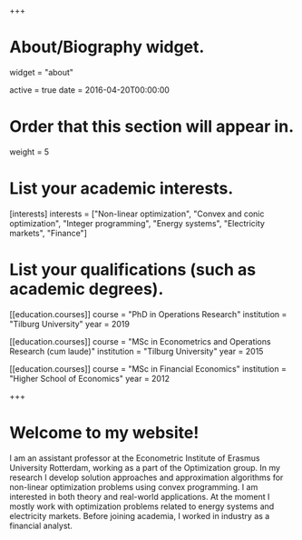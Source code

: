 +++
# About/Biography widget.
widget = "about"

active = true
date = 2016-04-20T00:00:00

# Order that this section will appear in.
weight = 5

# List your academic interests.
[interests]
interests = ["Non-linear optimization", "Convex and conic optimization", "Integer programming", "Energy systems", "Electricity markets", "Finance"] 

# List your qualifications (such as academic degrees).

[[education.courses]]
  course = "PhD in Operations Research"
  institution = "Tilburg University"
  year = 2019
  
[[education.courses]]
  course = "MSc in Econometrics and Operations Research (cum laude)"
  institution = "Tilburg University"
  year = 2015

[[education.courses]]
  course = "MSc in Financial Economics"
  institution = "Higher School of Economics"
  year = 2012
 
+++
# Welcome to my website!



I am an assistant professor at the Econometric Institute of Erasmus University Rotterdam, working as a part of the Optimization group. In my research I develop solution approaches and approximation algorithms for non-linear optimization problems using convex programming. I am interested in both theory and real-world applications. At the moment I mostly work with optimization problems related to energy systems and electricity markets. Before joining academia, I worked in industry as a financial analyst.
